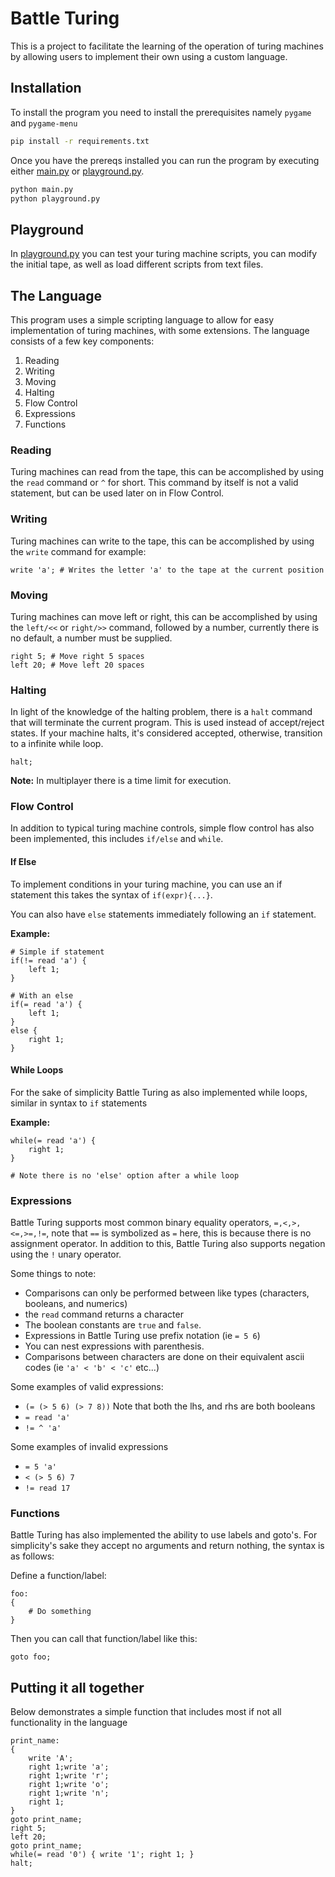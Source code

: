 # Battle Turing
This is a project to facilitate the learning of the operation of turing machines by allowing users to implement their own
using a custom language.

## Installation

To install the program you need to install the prerequisites namely `pygame` and `pygame-menu`

```bash
pip install -r requirements.txt
```

Once you have the prereqs installed you can run the program by executing either [main.py](main.py) or [playground.py](playground.py).

```bash
python main.py
python playground.py
```

## Playground

In [playground.py](playground.py) you can test your turing machine scripts, you can modify the initial tape, 
as well as load different scripts from text files.

## The Language

This program uses a simple scripting language to allow for easy implementation of turing machines, with some extensions.
The language consists of a few key components:

1. Reading
2. Writing
3. Moving
4. Halting
5. Flow Control
6. Expressions
7. Functions

### Reading

Turing machines can read from the tape, this can be accomplished by using the `read` command or `^` for short.
This command by itself is not a valid statement, but can be used later on in Flow Control.

### Writing

Turing machines can write to the tape, this can be accomplished by using the `write` command for example:

```
write 'a'; # Writes the letter 'a' to the tape at the current position
```

### Moving

Turing machines can move left or right, this can be accomplished by using the `left/<<` or `right/>>` command, 
followed by a number, currently there is no default, a number must be supplied.

```
right 5; # Move right 5 spaces
left 20; # Move left 20 spaces
```

### Halting

In light of the knowledge of the halting problem, there is a `halt` command that will terminate the current program.
This is used instead of accept/reject states. If your machine halts, it's considered accepted, otherwise, 
transition to a infinite while loop.

```
halt;
```

**Note:** In multiplayer there is a time limit for execution.

### Flow Control

In addition to typical turing machine controls, simple flow control has also been implemented, 
this includes `if/else` and `while`.

#### If Else

To implement conditions in your turing machine, you can use an if statement this takes the syntax of `if(expr){...}`.

You can also have `else` statements immediately following an `if` statement.

**Example:**

```
# Simple if statement
if(!= read 'a') {
    left 1;
}

# With an else
if(= read 'a') {
    left 1;
}
else {
    right 1;
}
```

#### While Loops

For the sake of simplicity Battle Turing as also implemented while loops, similar in syntax to `if` statements

**Example:**

```
while(= read 'a') {
    right 1;
}

# Note there is no 'else' option after a while loop
```

### Expressions

Battle Turing supports most common binary equality operators, `=,<,>,<=,>=,!=`, note that `==` is symbolized as `=` here,
this is because there is no assignment operator. In addition to this, Battle Turing also supports negation using the 
`!` unary operator.

Some things to note:

- Comparisons can only be performed between like types (characters, booleans, and numerics)
- the `read` command returns a character
- The boolean constants are `true` and `false`.
- Expressions in Battle Turing use prefix notation (ie `= 5 6`)
- You can nest expressions with parenthesis.
- Comparisons between characters are done on their equivalent ascii codes (ie `'a' < 'b' < 'c'` etc...)

Some examples of valid expressions:

- `(= (> 5 6) (> 7 8))` Note that both the lhs, and rhs are both booleans
- `= read 'a'`
- `!= ^ 'a'`

Some examples of invalid expressions

- `= 5 'a'`
- `< (> 5 6) 7`
- `!= read 17`

### Functions

Battle Turing has also implemented the ability to use labels and goto's. For simplicity's sake they accept no arguments
and return nothing, the syntax is as follows:

Define a function/label:
```
foo:
{
    # Do something
}
```

Then you can call that function/label like this:

```
goto foo;
```

## Putting it all together

Below demonstrates a simple function that includes most if not all functionality in the language

```
print_name:
{
    write 'A';
    right 1;write 'a';
    right 1;write 'r';
    right 1;write 'o'; 
    right 1;write 'n';
    right 1;
}
goto print_name;
right 5;
left 20;
goto print_name;
while(= read '0') { write '1'; right 1; }
halt;
```
